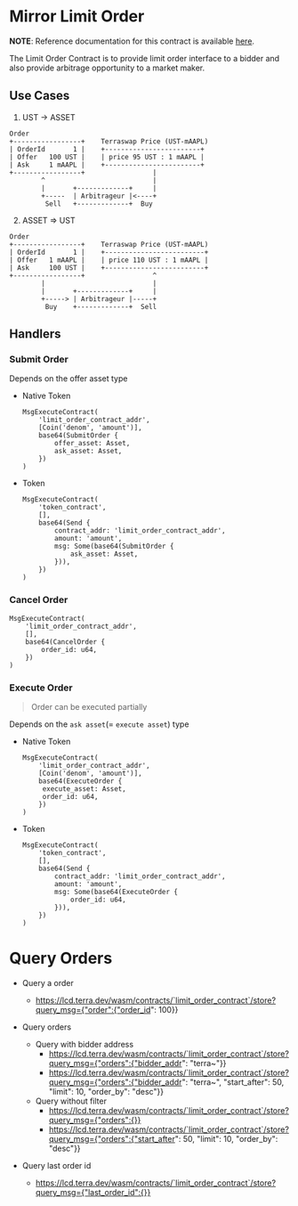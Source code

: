 # Mirror Limit Order <!-- omit in toc -->

**NOTE**: Reference documentation for this contract is available [here](https://docs.mirror.finance/contracts/limit-order).

The Limit Order Contract is to provide limit order interface to a bidder and also provide arbitrage opportunity to a market maker.

## Use Cases

1. UST -> ASSET
```
Order                     
+-----------------+    Terraswap Price (UST-mAAPL)
| OrderId       1 |    +------------------------+
| Offer   100 UST |    | price 95 UST : 1 mAAPL |
| Ask     1 mAAPL |    +------------------------+
+-----------------+                 |
        ^                           |
        |       +-------------+     | 
        +-----  | Arbitrageur |<----+
         Sell   +-------------+  Buy

```

2. ASSET => UST

```
Order                     
+-----------------+    Terraswap Price (UST-mAAPL)
| OrderId       1 |    +-------------------------+
| Offer   1 mAAPL |    | price 110 UST : 1 mAAPL |
| Ask     100 UST |    +-------------------------+
+-----------------+                 ^
        |                           |
        |       +-------------+     | 
        +-----> | Arbitrageur |-----+
         Buy    +-------------+  Sell
```

## Handlers
### Submit Order

Depends on the offer asset type

* Native Token
   ```
   MsgExecuteContract(
       'limit_order_contract_addr',
       [Coin('denom', 'amount')],
       base64(SubmitOrder {
           offer_asset: Asset,
           ask_asset: Asset,
       })
   )
   ```

* Token
   ```
   MsgExecuteContract(
       'token_contract',
       [],
       base64(Send {
           contract_addr: 'limit_order_contract_addr',
           amount: 'amount',
           msg: Some(base64(SubmitOrder {
               ask_asset: Asset,
           })),
       })
   )
   ```

### Cancel Order
```
MsgExecuteContract(
    'limit_order_contract_addr',
    [],
    base64(CancelOrder {
        order_id: u64,
    })
)
```

### Execute Order

> Order can be executed partially

Depends on the `ask asset`(= `execute asset`) type

* Native Token
   ```
   MsgExecuteContract(
       'limit_order_contract_addr',
       [Coin('denom', 'amount')],
       base64(ExecuteOrder {
        execute_asset: Asset,
        order_id: u64,
       })
   )
   ```

* Token
   ```
   MsgExecuteContract(
       'token_contract',
       [],
       base64(Send {
           contract_addr: 'limit_order_contract_addr',
           amount: 'amount',
           msg: Some(base64(ExecuteOrder {
               order_id: u64,
           })),
       })
   )
   ```

# Query Orders

* Query a order
  * https://lcd.terra.dev/wasm/contracts/`limit_order_contract`/store?query_msg={"order":{"order_id": 100}}

* Query orders
  * Query with bidder address
    * https://lcd.terra.dev/wasm/contracts/`limit_order_contract`/store?query_msg={"orders":{"bidder_addr": "terra~"}}
    * https://lcd.terra.dev/wasm/contracts/`limit_order_contract`/store?query_msg={"orders":{"bidder_addr": "terra~", "start_after": 50, "limit": 10, "order_by": "desc"}}
  * Query without filter
    * https://lcd.terra.dev/wasm/contracts/`limit_order_contract`/store?query_msg={"orders":{}}
    * https://lcd.terra.dev/wasm/contracts/`limit_order_contract`/store?query_msg={"orders":{"start_after": 50, "limit": 10, "order_by": "desc"}}

* Query last order id
  * https://lcd.terra.dev/wasm/contracts/`limit_order_contract`/store?query_msg={"last_order_id":{}}
